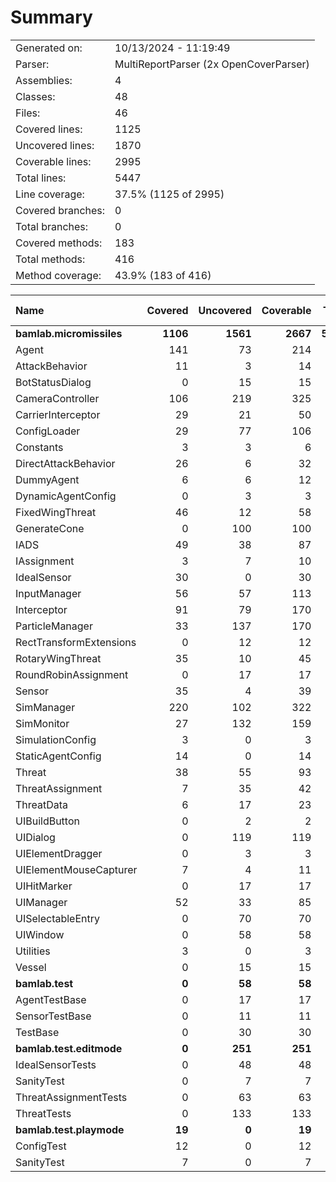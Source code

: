 ﻿# Summary
|||
|:---|:---|
| Generated on: | 10/13/2024 - 11:19:49 |
| Parser: | MultiReportParser (2x OpenCoverParser) |
| Assemblies: | 4 |
| Classes: | 48 |
| Files: | 46 |
| Covered lines: | 1125 |
| Uncovered lines: | 1870 |
| Coverable lines: | 2995 |
| Total lines: | 5447 |
| Line coverage: | 37.5% (1125 of 2995) |
| Covered branches: | 0 |
| Total branches: | 0 |
| Covered methods: | 183 |
| Total methods: | 416 |
| Method coverage: | 43.9% (183 of 416) |

|**Name**|**Covered**|**Uncovered**|**Coverable**|**Total**|**Line coverage**|**Covered**|**Total**|**Branch coverage**|**Covered**|**Total**|**Method coverage**|
|:---|---:|---:|---:|---:|---:|---:|---:|---:|---:|---:|---:|
|**bamlab.micromissiles**|**1106**|**1561**|**2667**|**5226**|**41.4%**|**0**|**0**|****|**180**|**383**|**46.9%**|
|Agent|141|73|214|361|65.8%|0|0||26|40|65%|
|AttackBehavior|11|3|14|51|78.5%|0|0||2|3|66.6%|
|BotStatusDialog|0|15|15|30|0%|0|0||0|2|0%|
|CameraController|106|219|325|614|32.6%|0|0||13|35|37.1%|
|CarrierInterceptor|29|21|50|77|58%|0|0||5|7|71.4%|
|ConfigLoader|29|77|106|153|27.3%|0|0||4|13|30.7%|
|Constants|3|3|6|17|50%|0|0||1|2|50%|
|DirectAttackBehavior|26|6|32|74|81.2%|0|0||2|2|100%|
|DummyAgent|6|6|12|361|50%|0|0||2|5|40%|
|DynamicAgentConfig|0|3|3|130|0%|0|0||0|1|0%|
|FixedWingThreat|46|12|58|111|79.3%|0|0||7|9|77.7%|
|GenerateCone|0|100|100|144|0%|0|0||0|9|0%|
|IADS|49|38|87|143|56.3%|0|0||11|17|64.7%|
|IAssignment|3|7|10|42|30%|0|0||1|3|33.3%|
|IdealSensor|30|0|30|54|100%|0|0||5|5|100%|
|InputManager|56|57|113|156|49.5%|0|0||11|11|100%|
|Interceptor|91|79|170|272|53.5%|0|0||12|18|66.6%|
|ParticleManager|33|137|170|245|19.4%|0|0||9|24|37.5%|
|RectTransformExtensions|0|12|12|18|0%|0|0||0|4|0%|
|RotaryWingThreat|35|10|45|80|77.7%|0|0||6|8|75%|
|RoundRobinAssignment|0|17|17|44|0%|0|0||0|2|0%|
|Sensor|35|4|39|147|89.7%|0|0||3|3|100%|
|SimManager|220|102|322|512|68.3%|0|0||24|39|61.5%|
|SimMonitor|27|132|159|245|16.9%|0|0||7|19|36.8%|
|SimulationConfig|3|0|3|130|100%|0|0||1|1|100%|
|StaticAgentConfig|14|0|14|63|100%|0|0||5|5|100%|
|Threat|38|55|93|171|40.8%|0|0||7|10|70%|
|ThreatAssignment|7|35|42|79|16.6%|0|0||1|5|20%|
|ThreatData|6|17|23|45|26%|0|0||1|5|20%|
|UIBuildButton|0|2|2|11|0%|0|0||0|2|0%|
|UIDialog|0|119|119|198|0%|0|0||0|18|0%|
|UIElementDragger|0|3|3|12|0%|0|0||0|1|0%|
|UIElementMouseCapturer|7|4|11|20|63.6%|0|0||2|3|66.6%|
|UIHitMarker|0|17|17|29|0%|0|0||0|4|0%|
|UIManager|52|33|85|138|61.1%|0|0||11|18|61.1%|
|UISelectableEntry|0|70|70|113|0%|0|0||0|15|0%|
|UIWindow|0|58|58|100|0%|0|0||0|9|0%|
|Utilities|3|0|3|9|100%|0|0||1|1|100%|
|Vessel|0|15|15|27|0%|0|0||0|5|0%|
|**bamlab.test**|**0**|**58**|**58**|**104**|**0%**|**0**|**0**|****|**0**|**12**|**0%**|
|AgentTestBase|0|17|17|34|0%|0|0||0|4|0%|
|SensorTestBase|0|11|11|26|0%|0|0||0|2|0%|
|TestBase|0|30|30|44|0%|0|0||0|6|0%|
|**bamlab.test.editmode**|**0**|**251**|**251**|**559**|**0%**|**0**|**0**|****|**0**|**18**|**0%**|
|IdealSensorTests|0|48|48|82|0%|0|0||0|3|0%|
|SanityTest|0|7|7|22|0%|0|0||0|2|0%|
|ThreatAssignmentTests|0|63|63|141|0%|0|0||0|2|0%|
|ThreatTests|0|133|133|314|0%|0|0||0|11|0%|
|**bamlab.test.playmode**|**19**|**0**|**19**|**49**|**100%**|**0**|**0**|****|**3**|**3**|**100%**|
|ConfigTest|12|0|12|25|100%|0|0||2|2|100%|
|SanityTest|7|0|7|24|100%|0|0||1|1|100%|
